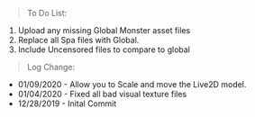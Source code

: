 > To Do List:
1. Upload any missing Global Monster asset files 
1. Replace all Spa files with Global.
1. Include Uncensored files to compare to global

> Log Change:

* 01/09/2020 - Allow you to Scale and move the Live2D model.
* 01/04/2020 - Fixed all bad visual texture files
* 12/28/2019 - Inital Commit
